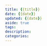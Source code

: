 ```yaml
---
title: {{title}}
date: {{date}}
updated: {{date}}
aside: true
tags:
description:
categories:
---
```

